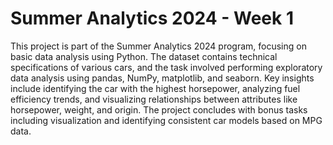# Summer Analytics 2024 - Week 1

This project is part of the Summer Analytics 2024 program, focusing on basic data analysis using Python. The dataset contains technical specifications of various cars, and the task involved performing exploratory data analysis using pandas, NumPy, matplotlib, and seaborn. Key insights include identifying the car with the highest horsepower, analyzing fuel efficiency trends, and visualizing relationships between attributes like horsepower, weight, and origin. The project concludes with bonus tasks including visualization and identifying consistent car models based on MPG data.
